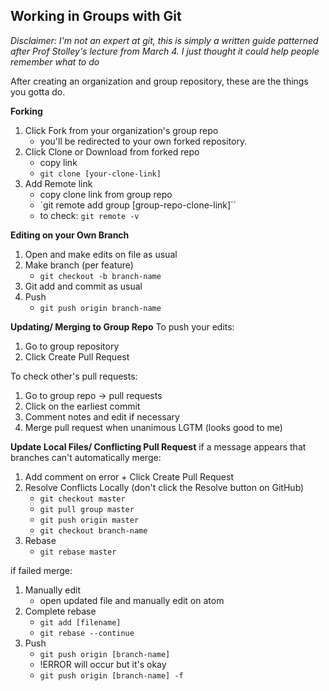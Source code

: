 ## Working in Groups with Git

*Disclaimer: I'm not an expert at git, this is simply a written guide patterned after Prof Stolley's lecture from March 4. I just thought it could help people remember what to do*

After creating an organization and group repository, these are the things you gotta do.

**Forking**
1. Click Fork from your organization's group repo
   - you'll be redirected to your own forked repository.
2. Click Clone or Download from forked repo
   - copy link
   - `git clone [your-clone-link]`
3. Add Remote link
   - copy clone link from group repo
   - `git remote add group [group-repo-clone-link]``
   - to check: `git remote -v`

**Editing on your Own Branch**
1. Open and make edits on file as usual
2. Make branch (per feature)
   - `git checkout -b branch-name`
3. Git add and commit as usual
4. Push
   - `git push origin branch-name`

**Updating/ Merging to Group Repo**
To push your edits:
1. Go to group repository
2. Click Create Pull Request

To check other's pull requests:
1. Go to group repo -> pull requests
2. Click on the earliest commit
3. Comment notes and edit if necessary
4. Merge pull request when unanimous LGTM (looks good to me)

**Update Local Files/ Conflicting Pull Request**
if a message appears that branches can't automatically merge:
1. Add comment on error + Click Create Pull Request
2. Resolve Conflicts Locally (don't click the Resolve button on GitHub)
   - `git checkout master`
   - `git pull group master`
   - `git push origin master`
   - `git checkout branch-name`
3. Rebase
   - `git rebase master`

if failed merge:
1. Manually edit
   - open updated file and manually edit on atom
2. Complete rebase
   - `git add [filename]`
   - `git rebase --continue`
3. Push
   - `git push origin [branch-name]`
   - !ERROR will occur but it's okay
   - `git push origin [branch-name] -f`
